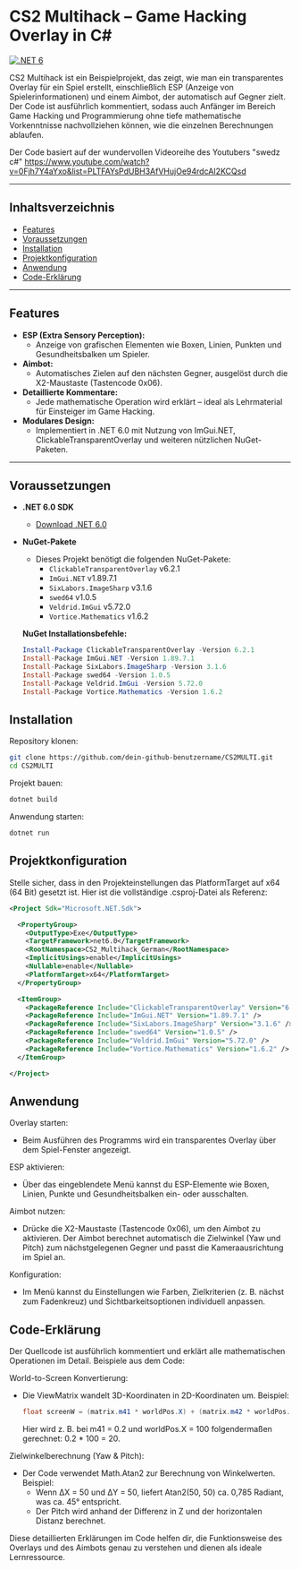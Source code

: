# CS2 Multihack – Game Hacking Overlay in C#

[![.NET 6](https://img.shields.io/badge/.NET-6-blue)](https://dotnet.microsoft.com/download/dotnet/6.0)

CS2 Multihack ist ein Beispielprojekt, das zeigt, wie man ein transparentes Overlay für ein Spiel erstellt, einschließlich ESP (Anzeige von Spielerinformationen) und einem Aimbot, der automatisch auf Gegner zielt. Der Code ist ausführlich kommentiert, sodass auch Anfänger im Bereich Game Hacking und Programmierung ohne tiefe mathematische Vorkenntnisse nachvollziehen können, wie die einzelnen Berechnungen ablaufen.

Der Code basiert auf der wundervollen Videoreihe des Youtubers "swedz c#"
https://www.youtube.com/watch?v=0Fjh7Y4aYxo&list=PLTFAYsPdUBH3AfVHujOe94rdcAI2KCQsd

---

## Inhaltsverzeichnis

- [Features](#features)
- [Voraussetzungen](#voraussetzungen)
- [Installation](#installation)
- [Projektkonfiguration](#projektkonfiguration)
- [Anwendung](#anwendung)
- [Code-Erklärung](#code-erklärung)

---

## Features

- **ESP (Extra Sensory Perception):**
  - Anzeige von grafischen Elementen wie Boxen, Linien, Punkten und Gesundheitsbalken um Spieler.
- **Aimbot:**
  - Automatisches Zielen auf den nächsten Gegner, ausgelöst durch die X2-Maustaste (Tastencode 0x06).
- **Detaillierte Kommentare:**
  - Jede mathematische Operation wird erklärt – ideal als Lehrmaterial für Einsteiger im Game Hacking.
- **Modulares Design:**
  - Implementiert in .NET 6.0 mit Nutzung von ImGui.NET, ClickableTransparentOverlay und weiteren nützlichen NuGet-Paketen.

---

## Voraussetzungen

- **.NET 6.0 SDK**
  - [Download .NET 6.0](https://dotnet.microsoft.com/download/dotnet/6.0)

- **NuGet-Pakete**
  - Dieses Projekt benötigt die folgenden NuGet-Pakete:
    - `ClickableTransparentOverlay` v6.2.1
    - `ImGui.NET` v1.89.7.1
    - `SixLabors.ImageSharp` v3.1.6
    - `swed64` v1.0.5
    - `Veldrid.ImGui` v5.72.0
    - `Vortice.Mathematics` v1.6.2

  **NuGet Installationsbefehle:**

  ```powershell
  Install-Package ClickableTransparentOverlay -Version 6.2.1
  Install-Package ImGui.NET -Version 1.89.7.1
  Install-Package SixLabors.ImageSharp -Version 3.1.6
  Install-Package swed64 -Version 1.0.5
  Install-Package Veldrid.ImGui -Version 5.72.0
  Install-Package Vortice.Mathematics -Version 1.6.2
  ```

## Installation

Repository klonen:

```bash
git clone https://github.com/dein-github-benutzername/CS2MULTI.git
cd CS2MULTI
```

Projekt bauen:

```bash
dotnet build
```

Anwendung starten:

```bash
dotnet run
```

## Projektkonfiguration

Stelle sicher, dass in den Projekteinstellungen das PlatformTarget auf x64 (64 Bit) gesetzt ist. Hier ist die vollständige .csproj-Datei als Referenz:

```xml
<Project Sdk="Microsoft.NET.Sdk">

  <PropertyGroup>
    <OutputType>Exe</OutputType>
    <TargetFramework>net6.0</TargetFramework>
    <RootNamespace>CS2_Multihack_German</RootNamespace>
    <ImplicitUsings>enable</ImplicitUsings>
    <Nullable>enable</Nullable>
    <PlatformTarget>x64</PlatformTarget>
  </PropertyGroup>

  <ItemGroup>
    <PackageReference Include="ClickableTransparentOverlay" Version="6.2.1" />
    <PackageReference Include="ImGui.NET" Version="1.89.7.1" />
    <PackageReference Include="SixLabors.ImageSharp" Version="3.1.6" />
    <PackageReference Include="swed64" Version="1.0.5" />
    <PackageReference Include="Veldrid.ImGui" Version="5.72.0" />
    <PackageReference Include="Vortice.Mathematics" Version="1.6.2" />
  </ItemGroup>

</Project>
```

## Anwendung

Overlay starten:

- Beim Ausführen des Programms wird ein transparentes Overlay über dem Spiel-Fenster angezeigt.

ESP aktivieren:

- Über das eingeblendete Menü kannst du ESP-Elemente wie Boxen, Linien, Punkte und Gesundheitsbalken ein- oder ausschalten.

Aimbot nutzen:

- Drücke die X2-Maustaste (Tastencode 0x06), um den Aimbot zu aktivieren. Der Aimbot berechnet automatisch die Zielwinkel (Yaw und Pitch) zum nächstgelegenen Gegner und passt die Kameraausrichtung im Spiel an.

Konfiguration:

- Im Menü kannst du Einstellungen wie Farben, Zielkriterien (z. B. nächst zum Fadenkreuz) und Sichtbarkeitsoptionen individuell anpassen.

## Code-Erklärung

Der Quellcode ist ausführlich kommentiert und erklärt alle mathematischen Operationen im Detail. Beispiele aus dem Code:

World-to-Screen Konvertierung:

- Die ViewMatrix wandelt 3D-Koordinaten in 2D-Koordinaten um. Beispiel:
  ```csharp
  float screenW = (matrix.m41 * worldPos.X) + (matrix.m42 * worldPos.Y) + (matrix.m43 * worldPos.Z) + matrix.m44;
  ```
  Hier wird z. B. bei m41 = 0.2 und worldPos.X = 100 folgendermaßen gerechnet:
  0.2 * 100 = 20.

Zielwinkelberechnung (Yaw & Pitch):

- Der Code verwendet Math.Atan2 zur Berechnung von Winkelwerten. Beispiel:
  - Wenn ΔX = 50 und ΔY = 50, liefert Atan2(50, 50) ca. 0,785 Radiant, was ca. 45° entspricht.
  - Der Pitch wird anhand der Differenz in Z und der horizontalen Distanz berechnet.

Diese detaillierten Erklärungen im Code helfen dir, die Funktionsweise des Overlays und des Aimbots genau zu verstehen und dienen als ideale Lernressource.

